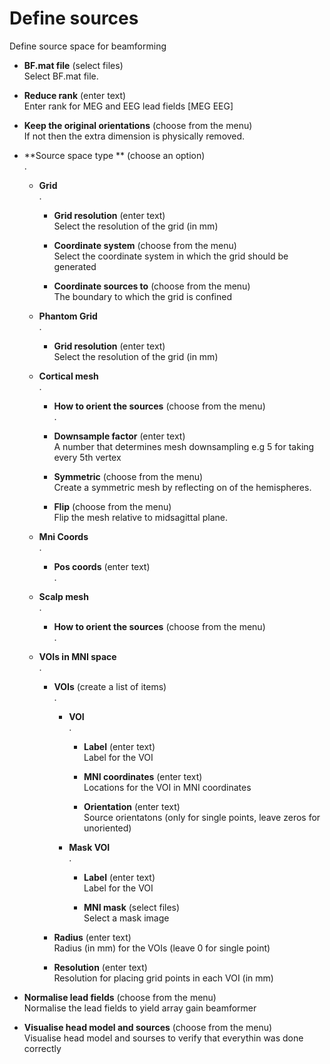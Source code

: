# Define sources  
Define source space for beamforming

* **BF.mat file** (select files)  
Select BF.mat file.

* **Reduce rank** (enter text)  
Enter rank for MEG and EEG lead fields [MEG EEG]

* **Keep the original orientations** (choose from the menu)  
If not then the extra dimension is physically removed.

* **Source space type ** (choose an option)  
.

    * **Grid**   
    .

        * **Grid resolution** (enter text)  
        Select the resolution of the grid (in mm)

        * **Coordinate system** (choose from the menu)  
        Select the coordinate system in which the grid should be generated

        * **Coordinate sources to** (choose from the menu)  
        The boundary to which the grid is confined

    * **Phantom Grid**   
    .

        * **Grid resolution** (enter text)  
        Select the resolution of the grid (in mm)

    * **Cortical mesh**   
    .

        * **How to orient the sources** (choose from the menu)  
        .

        * **Downsample factor** (enter text)  
        A number that determines mesh downsampling
        e.g 5 for taking every 5th vertex

        * **Symmetric** (choose from the menu)  
        Create a symmetric mesh by reflecting on of the hemispheres.

        * **Flip** (choose from the menu)  
        Flip the mesh relative to midsagittal plane.

    * **Mni Coords**   
    .

        * **Pos coords** (enter text)  
        .

    * **Scalp mesh**   
    .

        * **How to orient the sources** (choose from the menu)  
        .

    * **VOIs in MNI space**   
    .

        * **VOIs** (create a list of items)  
        .

            * **VOI**   
            .

                * **Label** (enter text)  
                Label for the VOI

                * **MNI coordinates** (enter text)  
                Locations for the VOI in MNI coordinates

                * **Orientation** (enter text)  
                Source orientatons (only for single points, leave zeros for unoriented)

            * **Mask VOI**   
            .

                * **Label** (enter text)  
                Label for the VOI

                * **MNI mask** (select files)  
                Select a mask image

        * **Radius** (enter text)  
        Radius (in mm) for the VOIs (leave 0 for single point)

        * **Resolution** (enter text)  
        Resolution for placing grid points in each VOI (in mm)

* **Normalise lead fields** (choose from the menu)  
Normalise the lead fields to yield array gain beamformer

* **Visualise head model and sources** (choose from the menu)  
Visualise head model and sourses to verify that everythin was done correctly
